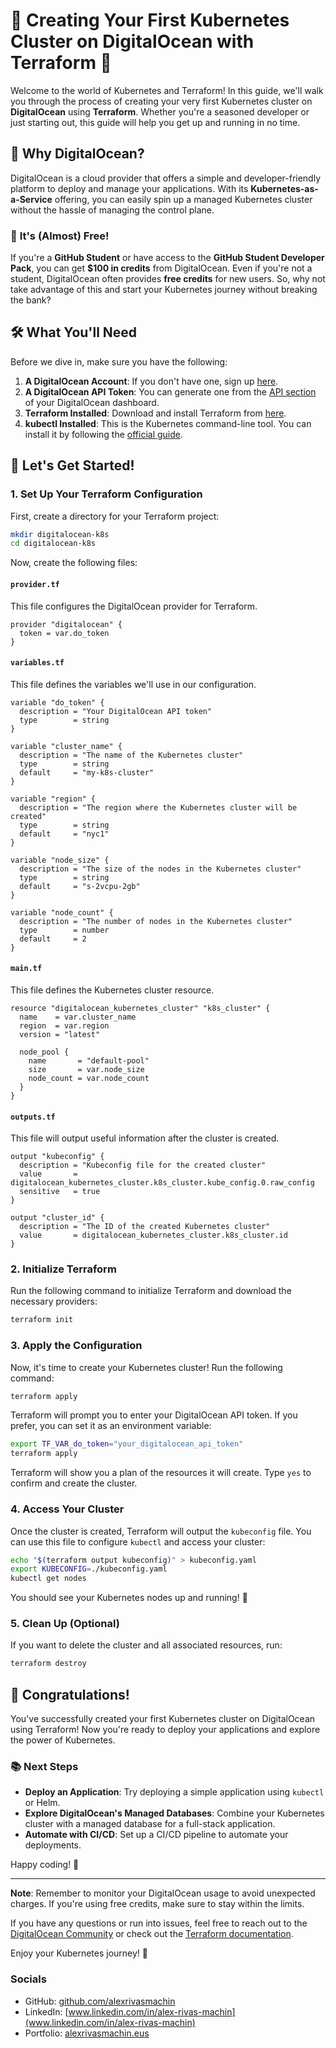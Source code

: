 # 🌊 **Creating Your First Kubernetes Cluster on DigitalOcean with Terraform** 🚀

Welcome to the world of Kubernetes and Terraform! In this guide, we'll walk you through the process of creating your very first Kubernetes cluster on **DigitalOcean** using **Terraform**. Whether you're a seasoned developer or just starting out, this guide will help you get up and running in no time.

## 🎁 **Why DigitalOcean?**

DigitalOcean is a cloud provider that offers a simple and developer-friendly platform to deploy and manage your applications. With its **Kubernetes-as-a-Service** offering, you can easily spin up a managed Kubernetes cluster without the hassle of managing the control plane.

### 💸 **It's (Almost) Free!**

If you're a **GitHub Student** or have access to the **GitHub Student Developer Pack**, you can get **$100 in credits** from DigitalOcean. Even if you're not a student, DigitalOcean often provides **free credits** for new users. So, why not take advantage of this and start your Kubernetes journey without breaking the bank?

## 🛠️ **What You'll Need**

Before we dive in, make sure you have the following:

1. **A DigitalOcean Account**: If you don't have one, sign up [here](https://cloud.digitalocean.com/registrations/new).
2. **A DigitalOcean API Token**: You can generate one from the [API section](https://cloud.digitalocean.com/account/api/tokens) of your DigitalOcean dashboard.
3. **Terraform Installed**: Download and install Terraform from [here](https://www.terraform.io/downloads.html).
4. **kubectl Installed**: This is the Kubernetes command-line tool. You can install it by following the [official guide](https://kubernetes.io/docs/tasks/tools/install-kubectl/).

## 🚀 **Let's Get Started!**

### 1. **Set Up Your Terraform Configuration**

First, create a directory for your Terraform project:

```bash
mkdir digitalocean-k8s
cd digitalocean-k8s
```

Now, create the following files:

#### **`provider.tf`**

This file configures the DigitalOcean provider for Terraform.

```hcl
provider "digitalocean" {
  token = var.do_token
}
```

#### **`variables.tf`**

This file defines the variables we'll use in our configuration.

```hcl
variable "do_token" {
  description = "Your DigitalOcean API token"
  type        = string
}

variable "cluster_name" {
  description = "The name of the Kubernetes cluster"
  type        = string
  default     = "my-k8s-cluster"
}

variable "region" {
  description = "The region where the Kubernetes cluster will be created"
  type        = string
  default     = "nyc1"
}

variable "node_size" {
  description = "The size of the nodes in the Kubernetes cluster"
  type        = string
  default     = "s-2vcpu-2gb"
}

variable "node_count" {
  description = "The number of nodes in the Kubernetes cluster"
  type        = number
  default     = 2
}
```

#### **`main.tf`**

This file defines the Kubernetes cluster resource.

```hcl
resource "digitalocean_kubernetes_cluster" "k8s_cluster" {
  name    = var.cluster_name
  region  = var.region
  version = "latest"

  node_pool {
    name       = "default-pool"
    size       = var.node_size
    node_count = var.node_count
  }
}
```

#### **`outputs.tf`**

This file will output useful information after the cluster is created.

```hcl
output "kubeconfig" {
  description = "Kubeconfig file for the created cluster"
  value       = digitalocean_kubernetes_cluster.k8s_cluster.kube_config.0.raw_config
  sensitive   = true
}

output "cluster_id" {
  description = "The ID of the created Kubernetes cluster"
  value       = digitalocean_kubernetes_cluster.k8s_cluster.id
}
```

### 2. **Initialize Terraform**

Run the following command to initialize Terraform and download the necessary providers:

```bash
terraform init
```

### 3. **Apply the Configuration**

Now, it's time to create your Kubernetes cluster! Run the following command:

```bash
terraform apply
```

Terraform will prompt you to enter your DigitalOcean API token. If you prefer, you can set it as an environment variable:

```bash
export TF_VAR_do_token="your_digitalocean_api_token"
terraform apply
```

Terraform will show you a plan of the resources it will create. Type `yes` to confirm and create the cluster.

### 4. **Access Your Cluster**

Once the cluster is created, Terraform will output the `kubeconfig` file. You can use this file to configure `kubectl` and access your cluster:

```bash
echo "$(terraform output kubeconfig)" > kubeconfig.yaml
export KUBECONFIG=./kubeconfig.yaml
kubectl get nodes
```

You should see your Kubernetes nodes up and running! 🎉

### 5. **Clean Up (Optional)**

If you want to delete the cluster and all associated resources, run:

```bash
terraform destroy
```

## 🎉 **Congratulations!**

You've successfully created your first Kubernetes cluster on DigitalOcean using Terraform! Now you're ready to deploy your applications and explore the power of Kubernetes.

### 📚 **Next Steps**

- **Deploy an Application**: Try deploying a simple application using `kubectl` or Helm.
- **Explore DigitalOcean's Managed Databases**: Combine your Kubernetes cluster with a managed database for a full-stack application.
- **Automate with CI/CD**: Set up a CI/CD pipeline to automate your deployments.

Happy coding! 🚀

---

**Note**: Remember to monitor your DigitalOcean usage to avoid unexpected charges. If you're using free credits, make sure to stay within the limits.

If you have any questions or run into issues, feel free to reach out to the [DigitalOcean Community](https://www.digitalocean.com/community) or check out the [Terraform documentation](https://www.terraform.io/docs/index.html).

Enjoy your Kubernetes journey! 🌊

### Socials
+ GitHub: [github.com/alexrivasmachin](github.com/alexrivasmachin)
+ LinkedIn: [www.linkedin.com/in/alex-rivas-machin](www.linkedin.com/in/alex-rivas-machin)
+ Portfolio: [alexrivasmachin.eus](alexrivasmachin.eus)